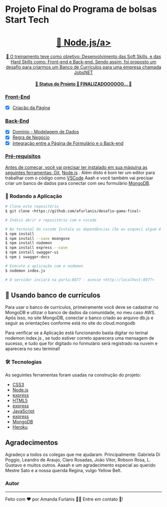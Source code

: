 # Projeto Final do Programa de bolsas Start Tech

<h1 align="center">
    <a href="https://nodejs.org/en/">🔗 Node.js/a>
</h1>
	
<p align="center">🚀 O treinamento teve como objetivo: Desenvolvimento das Soft Skills, e das Hard Skills como: Front-end e Back-end. Sendo assim, foi proposto um desafio para criarmos um Banco de Currículos para uma empresa chamada JobsNET</p>

<h4 align="center"> 
	🚧  Status do Projeto 🚀 FINALIZADOOOOOO...  🚧
</h4>

### Front-End

- [x] Criação da Página

### Back-End

- [x] Domínio - Modelagem de Dados
- [x] Regra de Negócio
- [x] Integração entre a Página de Formulário e o Back-end

### Pré-requisitos

Antes de começar, você vai precisar ter instalado em sua máquina as seguintes ferramentas:
[Git](https://git-scm.com), [Node.js](https://nodejs.org/en/) . 
Além disto é bom ter um editor para trabalhar com o código como [VSCode](https://code.visualstudio.com/)
Aaah e você também vai precisar criar um banco de dados para conectar com seu formulário [MongoDB](https://cloud.mongodb.com/).

### 🎲 Rodando a Aplicação

```bash
# Clone este repositório
$ git clone <https://github.com/afurlanis/desafio-gama-final>

# Indico abrir o repositório com o vscode

# No terminal do vscode Instale as dependências (Se eu esqueci algum é só olhar nas primeiras linhas blz?)
$ npm install
$ npm install --save moongose
$ npm install nodemon
$ npm install express --save
$ npm install swagger-ui
$ npm i swagger-docs

# Execute a aplicação com o nodemon
$ nodemon index.js

# O servidor inciará na porta:8077 - acesse <http://localhost:8077>
```

## 🚀 Usando banco de currículos

Para usar o banco de curriculos, primeiramente você deve se cadastrar no MongoDB e utlizar o banco de dados da comunidade, no meu caso AWS. Após isso, no site MongoDB, conectar o banco criado ao arquivo db.js e seguir as orientações conforme está no site do cloud.mongodb

Para verificar se a Aplicação está funcionando basta digitar no terinal nodemon index.js , se tudo estiver correto aparecera uma mensagem de sucesso, e tudo que for digitado no formulário será registrado na nuvem e aparecera no seu terminal! 

### 🛠 Tecnologias

As seguintes ferramentas foram usadas na construção do projeto:

- [CSS3](https://www.w3schools.com/css)
- [Node.js](https://nodejs.org/en/)
- [express](https://expressjs.com/pt-br/)
- [HTML5](https://raw.githubusercontent.com/devicons/devicon/master/icons/html5/html5-original-wordmark.svg)
- [express](https://expressjs.com/pt-br/)
- [JavaScript](https://developer.mozilla.org/pt-BR/docs/Web/JavaScript)
- [express](https://expressjs.com/pt-br/)
- [MongoDB](mongodb.com/try)
- [Heroku](https://www.heroku.com/)


##  Agradecimentos

Agradeço a todos os colegas que me ajudaram. 
Principalmente:
Gabriela Di Poggio, Leandro de Araujo, Claro Rosadas, João Vitor, Robson Rosa, L. Gustavo e muitos outros.
Aaaah e um agradecimento especial ao querido Mestre Sato e a nossa querida Regina, vulgo Yellow Belt.

### Autor
---

Feito com ❤️ por Amanda Furlanis 👋🏽 Entre em contato 🚀!





